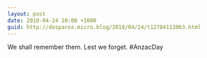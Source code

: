 ```yaml
---
layout: post
date: 2010-04-24 10:00 +1000
guid: http://desparoz.micro.blog/2010/04/24/t12784113063.html
---
```

We shall remember them. Lest we forget. #AnzacDay
